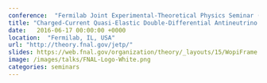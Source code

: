 ```yaml
---
conference:  "Fermilab Joint Experimental-Theoretical Physics Seminar (Wine and Cheese)"
title: "Charged-Current Quasi-Elastic Double-Differential Antineutrino Scattering Cross Section at MINERvA"
date:   2016-06-17 00:00:00 +0000
location:  "Fermilab, IL, USA"
url: "http://theory.fnal.gov/jetp/"
slides: https://web.fnal.gov/organization/theory/_layouts/15/WopiFrame.aspx?sourcedoc=/organization/theory/JETP/2016/WineAndCheeseCPatrick-2.pdf&action=default
image: /images/talks/FNAL-Logo-White.png
categories: seminars
---
```



